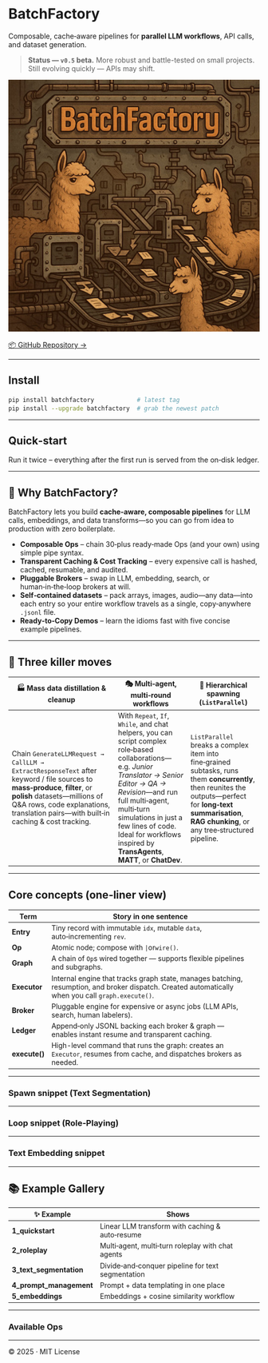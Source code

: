 # BatchFactory

Composable, cache‑aware pipelines for **parallel LLM workflows**, API calls, and dataset generation.

> **Status — `v0.5` beta.** More robust and battle-tested on small projects. Still evolving quickly — APIs may shift.

![BatchFactory cover](https://raw.githubusercontent.com/fangzhangmnm/batchfactory/main/docs/assets/batchfactory.jpg)

[📦 GitHub Repository →](https://github.com/fangzhangmnm/batchfactory)

---

## Install

```bash
pip install batchfactory            # latest tag
pip install --upgrade batchfactory  # grab the newest patch
```

---

## Quick‑start

<!-- QUICK_START_EXAMPLE_PLACEHOLDER -->

Run it twice – everything after the first run is served from the on‑disk ledger.

---

## 🚀 Why BatchFactory?

BatchFactory lets you build **cache‑aware, composable pipelines** for LLM calls, embeddings, and data transforms—so you can go from idea to production with zero boilerplate.

* **Composable Ops** – chain 30‑plus ready‑made Ops (and your own) using simple pipe syntax.
* **Transparent Caching & Cost Tracking** – every expensive call is hashed, cached, resumable, and audited.
* **Pluggable Brokers** – swap in LLM, embedding, search, or human‑in‑the‑loop brokers at will.
* **Self‑contained datasets** – pack arrays, images, audio—any data—into each entry so your entire workflow travels as a single, copy‑anywhere `.jsonl` file.
* **Ready‑to‑Copy Demos** – learn the idioms fast with five concise example pipelines.

---

## 🧩 Three killer moves

| 🏭 Mass data distillation & cleanup | 🎭 Multi‑agent, multi‑round workflows | 🌲 Hierarchical spawning (`ListParallel`) |
|---|---|---|
| Chain `GenerateLLMRequest → CallLLM → ExtractResponseText` after keyword / file sources to **mass‑produce**, **filter**, or **polish** datasets—millions of Q&A rows, code explanations, translation pairs—with built‑in caching & cost tracking. | With `Repeat`, `If`, `While`, and chat helpers, you can script complex role‑based collaborations—e.g. *Junior Translator → Senior Editor → QA → Revision*—and run full multi‑agent, multi‑turn simulations in just a few lines of code. Ideal for workflows inspired by **TransAgents**, **MATT**, or **ChatDev**. | `ListParallel` breaks a complex item into fine‑grained subtasks, runs them **concurrently**, then reunites the outputs—perfect for **long‑text summarisation**, **RAG chunking**, or any tree‑structured pipeline. |

---

## Core concepts (one‑liner view)


| Term          | Story in one sentence                                                                                                                              |               |
| ------------- | -------------------------------------------------------------------------------------------------------------------------------------------------- | ------------- |
| **Entry**     | Tiny record with immutable `idx`, mutable `data`, auto‑incrementing `rev`.                                                                         |               |
| **Op**        | Atomic node; compose with `\|`or`wire()`. |
| **Graph**     | A chain of `Op`s wired together — supports flexible pipelines and subgraphs.                                                                       |               |
| **Executor**  | Internal engine that tracks graph state, manages batching, resumption, and broker dispatch. Created automatically when you call `graph.execute()`. |               |
| **Broker**    | Pluggable engine for expensive or async jobs (LLM APIs, search, human labelers).                                                                   |               |
| **Ledger**    | Append‑only JSONL backing each broker & graph — enables instant resume and transparent caching.                                                    |               |
| **execute()** | High-level command that runs the graph: creates an `Executor`, resumes from cache, and dispatches brokers as needed.                               |               |

---

### Spawn snippet (Text Segmentation)

<!-- TEXT_SEGMENTATION_EXAMPLE_PLACEHOLDER -->

---

### Loop snippet (Role‑Playing)

<!-- ROLEPLAY_EXAMPLE_PLACEHOLDER -->

---

### Text Embedding snippet

<!-- EMBEDDING_EXAMPLE_PLACEHOLDER -->

---

## 📚 Example Gallery

| ✨ Example               | Shows                                         |
|-------------------------|-----------------------------------------------|
| **1_quickstart**        | Linear LLM transform with caching & auto‑resume |
| **2_roleplay**          | Multi‑agent, multi‑turn roleplay with chat agents |
| **3_text_segmentation** | Divide‑and‑conquer pipeline for text segmentation |
| **4_prompt_management** | Prompt + data templating in one place          |
| **5_embeddings**        | Embeddings + cosine similarity workflow        |

---

### Available Ops

<!-- HIGHLIGHTED_OPS_PLACEHOLDER -->

---

© 2025 · MIT License
